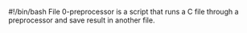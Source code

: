 #!/bin/bash
File 0-preprocessor is a script that runs a C file through a preprocessor and save result in another file.
